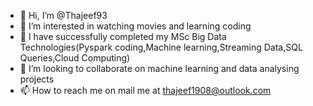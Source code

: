 - 👋 Hi, I’m @Thajeef93
- 👀 I’m interested in watching movies and learning coding
- 🌱 I have successfully completed my MSc Big Data Technologies(Pyspark coding,Machine learning,Streaming Data,SQL Queries,Cloud Computing) 
- 💞️ I’m looking to collaborate on machine learning and data analysing projects
- 📫 How to reach me on mail me at thajeef1908@outlook.com

<!---
Thajeef93/Thajeef93 is a ✨ special ✨ repository because its `README.md` (this file) appears on your GitHub profile.
You can click the Preview link to take a look at your changes.
--->
